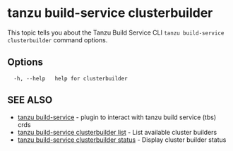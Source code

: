 # tanzu build-service clusterbuilder

This topic tells you about the Tanzu Build Service CLI `tanzu build-service clusterbuilder` command options.

## Options

```console
  -h, --help   help for clusterbuilder
```

## SEE ALSO

* [tanzu build-service](tanzu_build-service.hbs.md)	 - plugin to interact with tanzu build service (tbs) crds
* [tanzu build-service clusterbuilder list](tanzu_build-service_clusterbuilder_list.hbs.md)	 - List available cluster builders
* [tanzu build-service clusterbuilder status](tanzu_build-service_clusterbuilder_status.hbs.md)	 - Display cluster builder status

